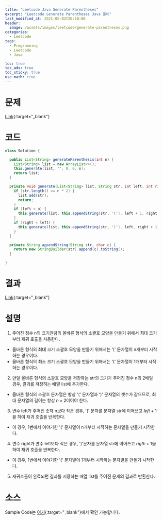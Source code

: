 ```yaml
---
title: "Leetcode Java Generate Parentheses"
excerpt: "Leetcode Generate Parentheses Java 풀이"
last_modified_at: 2021-05-03T20:10:00
header:
  image: /assets/images/leetcode/generate-parentheses.png
categories:
  - Leetcode
tags:
  - Programming
  - Leetcode
  - Java

toc: true
toc_ads: true
toc_sticky: true
use_math: true
---
```

# 문제
[Link](https://leetcode.com/problems/generate-parentheses/){:target="_blank"}

# 코드
```java
class Solution {

  public List<String> generateParenthesis(int n) {
    List<String> list = new ArrayList<>();
    this.generate(list, "", 0, 0, n);
    return list;
  }

  private void generate(List<String> list, String str, int left, int right, int n) {
    if (str.length() == n * 2) {
      list.add(str);
      return;
    }
    if (left < n) {
      this.generate(list, this.appendString(str, '('), left + 1, right, n);
    }
    if (right < left) {
      this.generate(list, this.appendString(str, ')'), left, right + 1, n);
    }
  }

  private String appendString(String str, char c) {
    return new StringBuilder(str).append(c).toString();
  }

}
```

# 결과
[Link](https://leetcode.com/submissions/detail/488294744/){:target="_blank"}

# 설명
1. 주어진 정수 n의 크기만큼의 올바른 형식의 소괄호 모양을 만들기 위해서 최대 크기부터 재귀 호출을 사용한다.
  - 올바른 형식의 최대 크기 소괄호 모양을 만들기 위해서는 '(' 문자열이 n개부터 시작하는 경우이다.
  - 올바른 형식의 최소 크기 소괄호 모양을 만들기 위해서는 '(' 문자열이 1개부터 시작하는 경우이다.

2. 만일 올바른 형식의 소괄호 모양을 저장하는 str의 크기가 주어진 정수 n의 2배일 경우, 결과를 저장하는 배열 list에 추가한다.
  - 올바른 형식의 소괄호 문자열은 항상 '(' 문자열과 ')' 문자열의 갯수가 같으므로, 최대 문자열의 길이는 항상 $n \times 2$이어야 한다.

3. 변수 left가 주어진 숫자 n보다 작은 경우, '(' 문자를 문자열 str에 이어쓰고 $left + 1$을 하여 재귀 호출을 반복한다.
  - 이 경우, 1번에서 이야기한 '(' 문자열이 n개부터 시작하는 문자열을 만들기 시작한다.

4. 변수 right가 변수 left보다 작은 경우, ')'문자를 문자열 str에 이어쓰고 $rigth + 1$을 하여 재귀 호출을 반복한다.
  - 이 경우, 1번에서 이야기한 '(' 문자열이 1개부터 시작하는 문자열을 만들기 시작한다.

5. 재귀호출이 완료되면 결과를 저장하는 배열 list를 주어진 문제의 결과로 반환한다.

# 소스
Sample Code는 [여기](https://github.com/GracefulSoul/leetcode/blob/master/src/main/java/gracefulsoul/problems/GenerateParentheses.java){:target="_blank"}에서 확인 가능합니다.